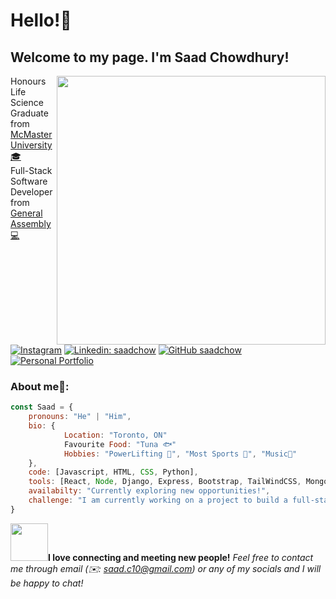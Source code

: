 <h1>Hello!👋</h1>
<h2>Welcome to my page. I'm Saad Chowdhury!</h2>
<img align='right' src="https://i.imgur.com/ZjSKN2o.png" width="430">
<p>Honours Life Science Graduate from <a href="https://www.mcmaster.ca/">McMaster University 🎓</a></br>Full-Stack Software Developer from <a href="https://generalassemb.ly/">General Assembly 💻</a></p>

[![Instagram](https://img.shields.io/badge/Instagram-%23E4405F.svg?logo=Instagram&logoColor=white)](https://instagram.com/saaadchow)
[![Linkedin: saadchow](https://img.shields.io/badge/-saadchow-blue?style=flat-square&logo=Linkedin&logoColor=white&link=https://www.linkedin.com/in/saadchow/)](https://www.linkedin.com/in/saadchow/)
[![GitHub saadchow](https://img.shields.io/github/followers/saadchow?label=follow&style=social)](https://github.com/saadchow)
[![Personal Portfolio](https://img.shields.io/badge/Portfolio-#FCD299?style=for-the-badge&logo=dev.to&logoColor=black)](https://saadchow.github.io/)

### About me🧐: 

```javascript
const Saad = {
    pronouns: "He" | "Him",
    bio: {
            Location: "Toronto, ON"
            Favourite Food: "Tuna 🐟"
            Hobbies: "PowerLifting 🔩", "Most Sports 🏀", "Music🎵"            
    },
    code: [Javascript, HTML, CSS, Python],
    tools: [React, Node, Django, Express, Bootstrap, TailWindCSS, MongoDB, PostgreSQL, AWS3],
    availabilty: "Currently exploring new opportunities!",
    challenge: "I am currently working on a project to build a full-stack web application using TypeScript!"
}
```

<img src="https://media.giphy.com/media/LnQjpWaON8nhr21vNW/giphy.gif" width="60"><b>I love connecting and meeting new people!</b> <em>Feel free to contact me through email (✉️: saad.c10@gmail.com) or any of my socials and I will be happy to chat!</em>
